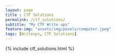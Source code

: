 ```yaml
--- 
layout: page
title : CTF Solutions 
permalink: /ctf_solutions/
subtitle: "My CTF Write ups" 
feature-img: "assets/img/pexels/computer.jpeg"
tags: [Writeups, CTF Solutions]
---
```


{% include ctf_solutions.html %}

